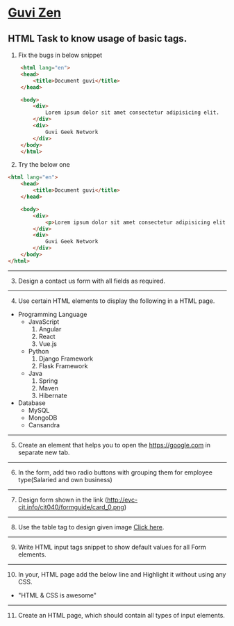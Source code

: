# [Guvi Zen](https://www.guvi.io/zen/)

## HTML Task to know usage of basic tags.

1. Fix the bugs in below snippet

```HTML
    <html lang="en">
    <head>
        <title>Document guvi</title>
    </head>

    <body>
        <div>
            Lorem ipsum dolor sit amet consectetur adipisicing elit.
        </div>
        <div>
            Guvi Geek Network
        </div>
    </body>
    </html>
```
2. Try the below one

```HTML
<html lang="en">
    <head>
        <title>Document guvi</title>
    </head>

    <body>
        <div>
            <p>Lorem ipsum dolor sit amet consectetur adipisicing elit.</p>
        </div>
        <div>
            Guvi Geek Network
        </div>
    </body>
</html>
```

---

3. Design a contact us form with all fields as required.

---

4. Use certain HTML elements to display the following in a HTML page.

- Programming Language
  - JavaScript
    1. Angular
    2. React
    3. Vue.js
  - Python
    1. Django Framework
    2. Flask Framework
  - Java
    1. Spring
    2. Maven
    3. Hibernate
- Database
  - MySQL
  - MongoDB
  - Cansandra

---

5. Create an element that helps you to open the https://google.com in separate new tab.

---

6. In the form, add two radio buttons with grouping them for employee type(Salaried and own business)

---

7. Design form shown in the link (http://evc-cit.info/cit040/formguide/card_0.png)

---

8. Use the table tag to design given image [Click here](https://www.bapugraphics.com/assets/img/port_upload_dir/table-4.jpg).

---

9. Write HTML input tags snippet to show default values for all Form elements.

---

10. In your, HTML page add the below line and Highlight it without using any CSS.

- "HTML & CSS is awesome"

---

11. Create an HTML page, which should contain all types of input elements.
